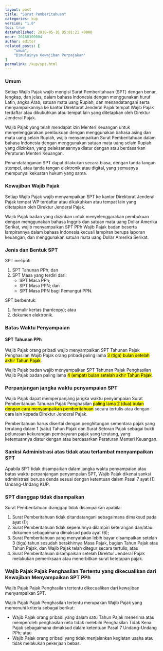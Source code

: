 ```yaml
---
layout: post
title: "Surat Pemberitahuan"
categories: kup
version: "1.0"
toc: true
datePublished: 2018-05-16 05:01:21 +0000
nour: 20180100004
author: editor
related_posts: [
    "umum", 
    "Dimulainya Kewajiban Perpajakan"
]
permalink: /kup/spt.html
---
```

### Umum
Setiap Wajib Pajak wajib mengisi Surat Pemberitahuan (SPT) dengan benar, lengkap, dan jelas, dalam bahasa Indonesia dengan menggunakan huruf Latin, angka Arab, satuan mata uang Rupiah, dan menandatangani serta menyampaikannya ke kantor Direktorat Jenderal Pajak tempat Wajib Pajak terdaftar atau dikukuhkan atau tempat lain yang ditetapkan oleh Direktur Jenderal Pajak.

Wajib Pajak yang telah mendapat izin Menteri Keuangan untuk menyelenggarakan pembukuan dengan menggunakan bahasa asing dan mata uang selain Rupiah, wajib menyampaikan Surat Pemberitahuan dalam bahasa Indonesia dengan menggunakan satuan mata uang selain Rupiah yang diizinkan, yang pelaksanaannya diatur dengan atau berdasarkan Peraturan Menteri Keuangan.

Penandatanganan SPT dapat dilakukan secara biasa, dengan tanda tangan stempel, atau tanda tangan elektronik atau digital, yang semuanya mempunyai kekuatan hukum yang sama.

### Kewajiban Wajib Pajak
Setiap Wajib Pajak wajib menyampaikan SPT ke kantor Direktorat Jenderal Pajak tempat WP terdaftar atau dikukuhkan atau tempat lain yang ditetapkan oleh Direktur Jenderal Pajak.

Wajib Pajak badan yang diizinkan untuk menyelenggarakan pembukuan dengan menggunakan bahasa Inggris dan satuan mata uang Dollar Amerika Serikat, wajib menyampaikan SPT PPh Wajib Pajak badan beserta lampirannya dalam bahasa Indonesia kecuali lampiran berupa laporan keuangan, dan menggunakan satuan mata uang Dollar Amerika Serikat.

### Jenis dan Bentuk SPT
SPT meliputi:
1. SPT Tahunan PPh; dan
2. SPT Masa yang terdiri dari:
    - SPT Masa PPh;
    - SPT Masa PPN; dan
    - SPT Masa PPN bagi Pemungut PPN.

SPT berbentuk:
1. formulir kertas (hardcopy); atau
2. dokumen elektronik.

### Batas Waktu Penyampaian

#### SPT Tahunan PPh
Wajib Pajak orang pribadi wajib menyampaikan SPT Tahunan Pajak Penghasilan Wajib Pajak orang pribadi paling lama <mark>3 (tiga) bulan setelah akhir Tahun Pajak</mark>.

Wajib Pajak badan wajib menyampaikan SPT Tahunan Pajak Penghasilan Wajib Pajak badan paling lama <mark>4 (empat) bulan setelah akhir Tahun Pajak</mark>.

### Perpanjangan jangka waktu penyampaian SPT
Wajib Pajak dapat memperpanjang jangka waktu penyampaian Surat Pemberitahuan Tahunan Pajak Penghasilan <mark>paling lama 2 (dua) bulan dengan cara menyampaikan pemberitahuan</mark> secara tertulis atau dengan cara lain kepada Direktur Jenderal Pajak.

Pemberitahuan harus disertai dengan penghitungan sementara pajak yang terutang dalam 1 (satu) Tahun Pajak dan Surat Setoran Pajak sebagai bukti pelunasan kekurangan pembayaran pajak yang terutang, yang ketentuannya diatur dengan atau berdasarkan Peraturan Menteri Keuangan.
	
### Sanksi Administrasi atas tidak atau terlambat menyampaikan SPT
Apabila SPT tidak disampaikan dalam jangka waktu penyampaian atau batas waktu perpanjangan penyampaian SPT, Wajib Pajak dikenai sanksi administrasi berupa denda sesuai dengan ketentuan dalam Pasal 7 ayat (1) Undang­-Undang KUP.

### SPT dianggap tidak disampaikan
Surat Pemberitahuan dianggap tidak disampaikan apabila:
1. Surat Pemberitahuan tidak ditandatangani sebagaimana dimaksud pada ayat (1);
2. Surat Pemberitahuan tidak sepenuhnya dilampiri keterangan dan/atau dokumen sebagaimana dimaksud pada ayat (6);
3. Surat Pemberitahuan yang menyatakan lebih bayar disampaikan setelah 3 (tiga) tahun sesudah berakhirnya Masa Pajak, bagian Tahun Pajak atau Tahun Pajak, dan Wajib Pajak telah ditegur secara tertulis; atau
4. Surat Pemberitahuan disampaikan setelah Direktur Jenderal Pajak melakukan pemeriksaan atau menerbitkan surat ketetapan pajak.

### Wajib Pajak Pajak Penghasilan Tertentu yang dikecualikan dari Kewajiban Menyampaikan SPT PPh
Wajib Pajak Pajak Penghasilan tertentu dikecualikan dari kewajiban menyampaikan SPT.

Wajib Pajak Pajak Penghasilan tertentu merupakan Wajib Pajak yang memenuhi kriteria sebagai berikut:
* Wajib Pajak orang pribadi yang dalam satu Tahun Pajak menerima atau memperoleh penghasilan neto tidak melebihi Penghasilan Tidak Kena Pajak sebagaimana dimaksud dalam ketentuan Pasal 7 Undang-Undang PPh; atau
* Wajib Pajak orang pribadi yang tidak menjalankan kegiatan usaha atau tidak melakukan pekerjaan bebas.